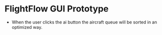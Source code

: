 # FlightFlow GUI Prototype
- When the user clicks the ai button the aircraft queue will be sorted in an optimized way.